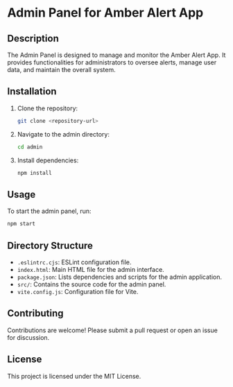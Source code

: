 # Admin Panel for Amber Alert App

## Description
The Admin Panel is designed to manage and monitor the Amber Alert App. It provides functionalities for administrators to oversee alerts, manage user data, and maintain the overall system.

## Installation
1. Clone the repository:
   ```bash
   git clone <repository-url>
   ```
2. Navigate to the admin directory:
   ```bash
   cd admin
   ```
3. Install dependencies:
   ```bash
   npm install
   ```

## Usage
To start the admin panel, run:
```bash
npm start
```

## Directory Structure
- `.eslintrc.cjs`: ESLint configuration file.
- `index.html`: Main HTML file for the admin interface.
- `package.json`: Lists dependencies and scripts for the admin application.
- `src/`: Contains the source code for the admin panel.
- `vite.config.js`: Configuration file for Vite.

## Contributing
Contributions are welcome! Please submit a pull request or open an issue for discussion.

## License
This project is licensed under the MIT License.